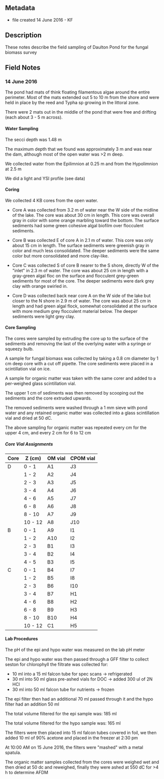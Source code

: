 ## Metadata

* file created 14 June 2016 - KF

## Description

These notes describe the field sampling of Daulton Pond for the fungal biomass survey

## Field Notes

### 14 June 2016

The pond had mats of think floating filamentous algae around the entire perimeter. Most of the mats extended out 5 to 10 m from the shore and were held in place by the reed and Typha sp growing in the littoral zone. 

There were 2 mats out in the middle of the pond that were free and drifting (each about 3 - 5 m across).

#### Water Sampling

The secci depth was 1.48 m

The maximum depth that we found was approximately 3 m and was near the dam, although most of the open water was >2 m deep.

We collected water from the Epilimnion at 0.25 m and from the Hypolimnion at 2.5 m

We did a light and YSI profile (see data)

#### Coring 

We collected 4 KB cores from the open water.

* Core A was collected from 3.2 m of water near the W side of the midline of the lake. The core was about 30 cm in length. This core was overall gray in color with some orange marbling toward the bottom. The surface sediments had some green cohesive algal biofilm over flocculent sediments.

* Core B was collected E of core A in 2.1 m of water. This core was only about 15 cm in length. The surface sediments were greenish gray in color and much less consolidated. The deeper sediments were the same color but more consolidated and more clay-like.

* Core C was collected S of core B nearer to the S shore, directly W of the "inlet" in 2.3 m of water. The core was about 25 cm in length with a gray-green algal floc on the surface and flocculent grey-green sediments for most of the core. The deeper sediments were dark grey clay with orange swirled in.

* Core D was collected back near core A on the W side of the lake but closer to the N shore in 2.9 m of water. The core was about 25 cm in length and had green algal flock, somewhat consolidated at the surface with more medium grey flocculent material below. The deeper sediments were light grey clay.

#### Core Sampling

The cores were sampled by extruding the core up to the surface of the sediments and removing the last of the overlying water with a syringe or squeezy bulb.

A sample for fungal biomass was collected by taking a 0.8 cm diameter by 1 cm deep core with a cut off pipette. The core sediments were placed in a scintillation vial on ice.

A sample for organic matter was taken with the same corer and added to a per-weighed glass scintillation vial.

The upper 1 cm of sediments was then removed by scooping out the sediments and the core extruded upwards.

The removed sediments were washed through a 1 mm sieve with pond water and any retained organic matter was collected into a glass scintillation vial and dried at 50 dC.

The above sampling for organic matter was repeated every cm for the upper 4 cm, and every 2 cm for 6 to 12 cm

##### Core Vial Assignments

| Core | Z (cm)  | OM vial | CPOM vial |
| ---- | ------  | ------- | --------- |
| D    | 0 - 1   | A1      | J3        |
|      | 1 - 2   | A2      | J4        |
|      | 2 - 3   | A3      | J5        |
|      | 3 - 4   | A4      | J6        |
|      | 4 - 6   | A5      | J7        |
|      | 6 - 8   | A6      | J8        |
|      | 8 - 10  | A7      | J9        |
|      | 10 - 12 | A8      | J10       |
| B    | 0 - 1   | A9      | I1        |
|      | 1 - 2   | A10     | I2        |
|      | 2 - 3   | B1      | I3        |
|      | 3 - 4   | B2      | I4        |
|      | 4 - 5   | B3      | I5        |
| C    | 0 - 1   | B4      | I7        |
|      | 1 - 2   | B5      | I8        |
|      | 2 - 3   | B6      | I10       |
|      | 3 - 4   | B7      | H1        |
|      | 4 - 6   | B8      | H2        |
|      | 6 - 8   | B9      | H3        |
|      | 8 - 10  | B10     | H4        |
|      | 10 - 12 | C1      | H5        |

#### Lab Procedures

The pH of the epi and hypo water was measured on the lab pH meter

The epi and hypo water was then passed through a GFF filter to collect seston for chlorophyll the filtrate was collected for:

  * 10 ml into a 15 ml falcon tube for spec scans -> refrigerated 
  * 30 ml into 50 ml glass pre-ashed vials for DOC -> added 300 ul of 2N HCl 
  * 30 ml into 50 ml falcon tube for nutrients -> frozen

The epi filter then had an additional 70 ml passed through it and the hypo filter had an addition 50 ml

The total volume filtered for the epi sample was: 185 ml

The total volume filtered for the hypo sample was: 165 ml

The filters were then placed into 15 ml falcon tubes covered in foil, we then added 10 ml of 90% acetone and placed in the freezer at 2:30 pm

At 10:00 AM on 15 June 2016, the filters were "mashed" with a metal spatula.

The organic matter samples collected from the cores were weighed wet and then dried at 50 dc and reweighed, finally they were ashed at 550 dC for >4 h to determine AFDM
